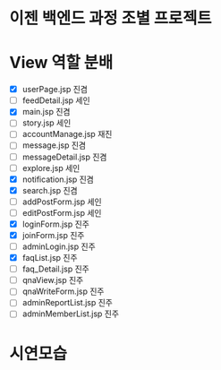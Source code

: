 # 이젠 백엔드 과정 조별 프로젝트


# View 역할 분배
- [x] userPage.jsp 진겸
- [ ] feedDetail.jsp 세인
- [x] main.jsp 진겸
- [ ] story.jsp 세인
- [ ] accountManage.jsp 재진
- [ ] message.jsp 진겸
- [ ] messageDetail.jsp 진겸
- [ ] explore.jsp 세인
- [x] notification.jsp 진겸
- [x] search.jsp 진겸
- [ ] addPostForm.jsp 세인
- [ ] editPostForm.jsp 세인
- [x] loginForm.jsp 진주
- [x] joinForm.jsp 진주
- [ ] adminLogin.jsp 진주
- [x] faqList.jsp 진주
- [ ] faq_Detail.jsp 진주
- [ ] qnaView.jsp 진주
- [ ] qnaWriteForm.jsp 진주
- [ ] adminReportList.jsp 진주
- [ ] adminMemberList.jsp 진주
# 시연모습
